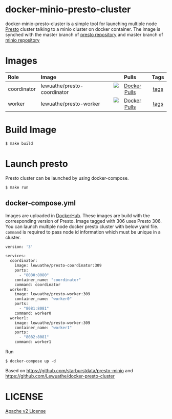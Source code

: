 # docker-minio-presto-cluster

docker-minio-presto-cluster is a simple tool for launching multiple node [Presto](https://prestosql.io/) cluster talking to a minio cluster on docker container.
The image is synched with the master branch of [presto repository](https://github.com/prestosql/presto) and master branch of [minio repository](https://github.com/minio/minio)

# Images

|Role|Image|Pulls|Tags|
|:---|:---|:---:|:---:|
|coordinator|lewuathe/presto-coordinator|[![Docker Pulls](https://img.shields.io/docker/pulls/lewuathe/presto-coordinator.svg)](https://cloud.docker.com/u/lewuathe/repository/docker/lewuathe/presto-coordinator)|[tags](https://cloud.docker.com/repository/docker/lewuathe/presto-coordinator/tags)|
|worker|lewuathe/presto-worker|[![Docker Pulls](https://img.shields.io/docker/pulls/lewuathe/presto-worker.svg)](https://cloud.docker.com/u/lewuathe/repository/docker/lewuathe/presto-worker)|[tags](https://cloud.docker.com/repository/docker/lewuathe/presto-worker/tags)|

# Build Image

```
$ make build
```

# Launch presto

Presto cluster can be launched by using docker-compose.

```
$ make run
```

## docker-compose.yml

Images are uploaded in [DockerHub](https://hub.docker.com/). These images are build with the corresponding version of Presto. Image tagged with 306 uses Presto 306. You can launch multiple node docker presto cluster with below yaml file. `command` is required to pass node id information which must be unique in a cluster.

```Dockerfile
version: '3'

services:
  coordinator:
    image: lewuathe/presto-coordinator:309
    ports:
      - "8080:8080"
    container_name: "coordinator"
    command: coordinator
  worker0:
    image: lewuathe/presto-worker:309
    container_name: "worker0"
    ports:
      - "8081:8081"
    command: worker0
  worker1:
    image: lewuathe/presto-worker:309
    container_name: "worker1"
    ports:
      - "8082:8081"
    command: worker1
```

Run

```
$ docker-compose up -d
```

Based on https://github.com/starburstdata/presto-minio and https://github.com/Lewuathe/docker-presto-cluster

# LICENSE

[Apache v2 License](https://github.com/Lewuathe/docker-presto-cluster/blob/master/LICENSE)
